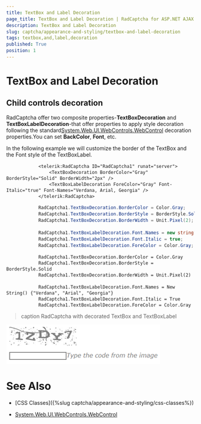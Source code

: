 ```yaml
---
title: TextBox and Label Decoration
page_title: TextBox and Label Decoration | RadCaptcha for ASP.NET AJAX Documentation
description: TextBox and Label Decoration
slug: captcha/appearance-and-styling/textbox-and-label-decoration
tags: textbox,and,label,decoration
published: True
position: 1
---
```


# TextBox and Label Decoration



## Child controls decoration

RadCaptcha offer two composite properties-**TextBoxDecoration**	and **TextBoxLabelDecoration**-that offer properties to apply style decoration following the standard[System.Web.UI.WebControls.WebControl](https://msdn.microsoft.com/en-us/library/system.web.ui.webcontrols.webcontrol%28v=vs.110%29.aspx) decoration properties.You can set **BackColor**, **Font**, etc.

In the following example we will customize the border of the TextBox and the Font style of the TextBoxLabel.



````ASPNET
			<telerik:RadCaptcha ID="RadCaptcha1" runat="server">
				<TextBoxDecoration BorderColor="Gray" BorderStyle="Solid" BorderWidth="2px" />
				<TextBoxLabelDecoration ForeColor="Gray" Font-Italic="true" Font-Names="Verdana, Arial, Georgia" />
			</telerik:RadCaptcha>
````
````C#
			RadCaptcha1.TextBoxDecoration.BorderColor = Color.Gray;
			RadCaptcha1.TextBoxDecoration.BorderStyle = BorderStyle.Solid;
			RadCaptcha1.TextBoxDecoration.BorderWidth = Unit.Pixel(2);
	
			RadCaptcha1.TextBoxLabelDecoration.Font.Names = new string[] { "Verdana", "Arial", "Georgia" };
			RadCaptcha1.TextBoxLabelDecoration.Font.Italic = true;
			RadCaptcha1.TextBoxLabelDecoration.ForeColor = Color.Gray;
````
````VB.NET
			RadCaptcha1.TextBoxDecoration.BorderColor = Color.Gray
			RadCaptcha1.TextBoxDecoration.BorderStyle = BorderStyle.Solid
			RadCaptcha1.TextBoxDecoration.BorderWidth = Unit.Pixel(2)
	
			RadCaptcha1.TextBoxLabelDecoration.Font.Names = New String() {"Verdana", "Arial", "Georgia"}
			RadCaptcha1.TextBoxLabelDecoration.Font.Italic = True
			RadCaptcha1.TextBoxLabelDecoration.ForeColor = Color.Gray
````

>caption RadCaptcha with decorated TextBox and TextBoxLabel

![captcha-controls-decoration](images/captcha-controls-decoration.png)

# See Also

 * [CSS Classes]({%slug captcha/appearance-and-styling/css-classes%})

 * [System.Web.UI.WebControls.WebControl](https://msdn.microsoft.com/en-us/library/system.web.ui.webcontrols.webcontrol%28v=vs.110%29.aspx)
